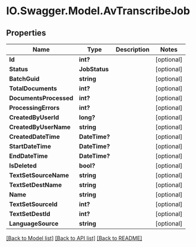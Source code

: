 # IO.Swagger.Model.AvTranscribeJob
## Properties

Name | Type | Description | Notes
------------ | ------------- | ------------- | -------------
**Id** | **int?** |  | [optional] 
**Status** | **JobStatus** |  | [optional] 
**BatchGuid** | **string** |  | [optional] 
**TotalDocuments** | **int?** |  | [optional] 
**DocumentsProcessed** | **int?** |  | [optional] 
**ProcessingErrors** | **int?** |  | [optional] 
**CreatedByUserId** | **long?** |  | [optional] 
**CreatedByUserName** | **string** |  | [optional] 
**CreatedDateTime** | **DateTime?** |  | [optional] 
**StartDateTime** | **DateTime?** |  | [optional] 
**EndDateTime** | **DateTime?** |  | [optional] 
**IsDeleted** | **bool?** |  | [optional] 
**TextSetSourceName** | **string** |  | [optional] 
**TextSetDestName** | **string** |  | [optional] 
**Name** | **string** |  | [optional] 
**TextSetSourceId** | **int?** |  | [optional] 
**TextSetDestId** | **int?** |  | [optional] 
**LanguageSource** | **string** |  | [optional] 

[[Back to Model list]](../README.md#documentation-for-models) [[Back to API list]](../README.md#documentation-for-api-endpoints) [[Back to README]](../README.md)

